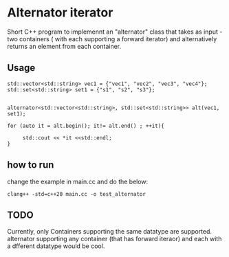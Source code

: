 # Alternator iterator
Short C++ program to implemennt an "alternator" class that takes as input - two containers ( with each supporting a forward iterator) and alternatively returns an element from each container.

## Usage
```
std::vector<std::string> vec1 = {"vec1", "vec2", "vec3", "vec4"};
std::set<std::string> set1 = {"s1", "s2", "s3"};

    
alternator<std::vector<std::string>, std::set<std::string>> alt(vec1, set1);

for (auto it = alt.begin(); it!= alt.end() ; ++it){

     std::cout << *it <<std::endl;
}
```

## how to run
change the example in main.cc and do the below:
```
clang++ -std=c++20 main.cc -o test_alternator
```


## TODO
Currently, only Containers supporting the same datatype are supported.
alternator supporting any container (that has forward iteraor) and each with a dfferent datatype would be cool.
